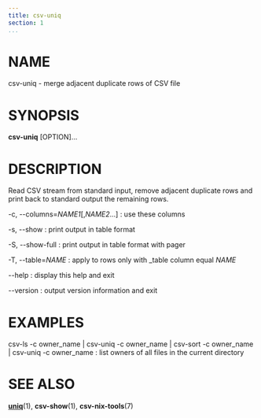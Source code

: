 ```yaml
---
title: csv-uniq
section: 1
...
```


# NAME #

csv-uniq - merge adjacent duplicate rows of CSV file

# SYNOPSIS #

**csv-uniq** [OPTION]...

# DESCRIPTION #

Read CSV stream from standard input, remove adjacent duplicate rows and
print back to standard output the remaining rows.

-c, --columns=*NAME1*[,*NAME2*...]
:   use these columns

-s, --show
:   print output in table format

-S, --show-full
:   print output in table format with pager

-T, --table=*NAME*
:   apply to rows only with _table column equal *NAME*

--help
:   display this help and exit

--version
:   output version information and exit

# EXAMPLES #

csv-ls -c owner_name | csv-uniq -c owner_name | csv-sort -c owner_name | csv-uniq -c owner_name
:   list owners of all files in the current directory

# SEE ALSO #

**[uniq](http://man7.org/linux/man-pages/man1/uniq.1.html)**(1),
**csv-show**(1), **csv-nix-tools**(7)
